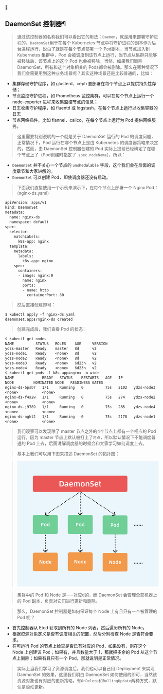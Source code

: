 
## DaemonSet 控制器¶

> 通过该控制器的名称我们可以看出它的用法：`Daemon`，就是用来部署守护进程的，`DaemonSet`用于在每个 Kubernetes 节点中将守护进程的副本作为后台进程运行，说白了就是在每个节点部署一个 Pod副本，当节点加入到 Kubernetes 集群中，Pod 会被调度到该节点上运行，当节点从集群只能够被移除后，该节点上的这个 Pod 也会被移除，当然，如果我们删除 DaemonSet，所有和这个对象相关的 Pods都会被删除。那么在哪种情况下我们会需要用到这种业务场景呢？其实这种场景还是比较普通的，比如：

*   集群存储守护程序，如 glusterd、ceph 要部署在每个节点上以提供持久性存储；
*   节点监控守护进程，如 Prometheus 监控集群，可以在每个节点上运行一个 node-exporter 进程来收集监控节点的信息；
*   日志收集守护程序，如 fluentd 或 logstash，在每个节点上运行以收集容器的日志
*   节点网络插件，比如 flannel、calico，在每个节点上运行为 Pod 提供网络服务。

> 这里需要特别说明的一个就是关于 DaemonSet 运行的 Pod 的调度问题，正常情况下，Pod 运行在哪个节点上是由 Kubernetes 的调度器策略来决定的，然而，由 DaemonSet 控制器创建的 Pod 实际上提前已经确定了在哪个节点上了（Pod创建时指定了`.spec.nodeName`），所以：

*   `DaemonSet` 并不关心一个节点的 `unshedulable` 字段，这个我们会在后面的调度章节和大家讲解的。
*   `DaemonSet` 可以创建 Pod，即使调度器还没有启动。

> 下面我们直接使用一个示例来演示下，在每个节点上部署一个 Nginx Pod：(nginx-ds.yaml)

```
apiVersion: apps/v1
kind: DaemonSet
metadata:
  name: nginx-ds
  namespace: default
spec:
  selector:
    matchLabels:
      k8s-app: nginx
  template:
    metadata:
      labels:
        k8s-app: nginx
    spec:
      containers:
      - image: nginx:9
        name: nginx
        ports:
        - name: http
          containerPort: 80
```

> 然后直接创建即可：

```
$ kubectl apply -f nginx-ds.yaml
daemonset.apps/nginx-ds created
```

> 创建完成后，我们查看 Pod 的状态：

```
$ kubectl get nodes
NAME          STATUS   ROLES    AGE     VERSION
ydzs-master   Ready    master   8d      v2
ydzs-node1    Ready    <none>   8d      v2
ydzs-node2    Ready    <none>   8d      v2
ydzs-node3    Ready    <none>   6d23h   v2
ydzs-node4    Ready    <none>   6d23h   v2
$ kubectl get pods -l k8s-app=nginx -o wide
NAME             READY   STATUS    RESTARTS   AGE   IP             NODE         NOMINATED NODE   READINESS GATES
nginx-ds-bpsb7   1/1     Running   0          75s   2102   ydzs-node3   <none>           <none>
nginx-ds-f4s2w   1/1     Running   0          75s   274    ydzs-node2   <none>           <none>
nginx-ds-j9789   1/1     Running   0          75s   285    ydzs-node4   <none>           <none>
nginx-ds-ngkt2   1/1     Running   0          75s   2178   ydzs-node1   <none>           <none>
```

> 我们观察可以发现除了 master 节点之外的4个节点上都有一个相应的 Pod 运行，因为 master 节点上默认被打上了`污点`，所以默认情况下不能调度普通的 Pod 上去，后面讲解调度器的时候会和大家学习如何调度上去。

> 基本上我们可以用下图来描述 DaemonSet 的拓扑图：

> ![DaemonSet](../assets/img/kubernetes_controller/daemonset.png)

> 集群中的 Pod 和 Node 是`一一`对应d的，而 DaemonSet 会管理全部机器上的 Pod 副本，负责对它们进行更新和删除。

> 那么，DaemonSet 控制器是如何保证每个 Node 上有且只有一个被管理的 Pod 呢？

*   首先控制器从 Etcd 获取到所有的 Node 列表，然后遍历所有的 Node。
*   根据资源对象定义是否有调度相关的配置，然后分别检查 Node 是否符合要求。
*   在可运行 Pod 的节点上检查是否已有对应的 Pod，如果没有，则在这个 Node 上创建该 Pod；如果有，并且数量大于 1，那就把多余的 Pod 从这个节点上删除；如果有且只有一个 Pod，那就说明是正常情况。

> 实际上当我们学习了资源调度后，我们也可以自己用 Deployment 来实现 DaemonSet 的效果，这里我们明白 DaemonSet 如何使用的即可，当然该资源对象也有对应的更新策略，有`OnDelete`和`RollingUpdate`两种方式，默认是滚动更新。